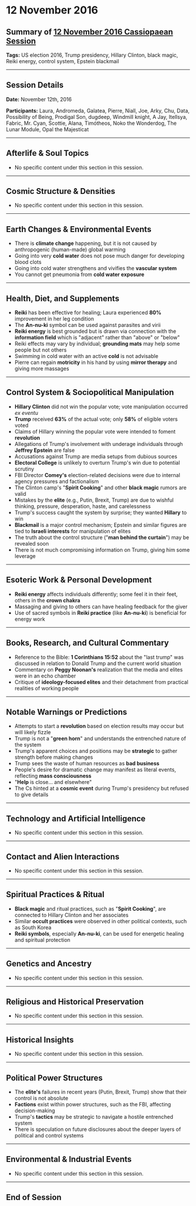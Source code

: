 # 12 November 2016

## Summary of [12 November 2016 Cassiopaean Session](https://cassiopaea.org/forum/threads/session-12-november-2016.43069/#post-685301)

**Tags:** US election 2016, Trump presidency, Hillary Clinton, black magic, Reiki energy, control system, Epstein blackmail

---

## Session Details

**Date:** November 12th, 2016

**Participants:** Laura, Andromeda, Galatea, Pierre, Niall, Joe, Arky, Chu, Data, Possibility of Being, Prodigal Son, dugdeep, Windmill knight, A Jay, Itellsya, Fabric, Mr. Cyan, Scottie, Alana, Timótheos, Noko the Wonderdog, The Lunar Module, Opal the Majesticat

---

## Afterlife & Soul Topics

- No specific content under this section in this session.

---

## Cosmic Structure & Densities

- No specific content under this section in this session.

---

## Earth Changes & Environmental Events

- There is **climate change** happening, but it is not caused by anthropogenic (human-made) global warming
- Going into very **cold water** does not pose much danger for developing blood clots
- Going into cold water strengthens and vivifies the **vascular system**
- You cannot get pneumonia from **cold water exposure**

---

## Health, Diet, and Supplements

- **Reiki** has been effective for healing; Laura experienced **80%** improvement in her leg condition
- The **An-nu-ki** symbol can be used against parasites and virii
- **Reiki energy** is best grounded but is drawn via connection with the **information field** which is "adjacent" rather than "above" or "below"
- Reiki effects may vary by individual; **grounding mats** may help some people but not others
- Swimming in cold water with an active **cold** is not advisable
- Pierre can regain **motricity** in his hand by using **mirror therapy** and giving more massages

---

## Control System & Sociopolitical Manipulation

- **Hillary Clinton** did not win the popular vote; vote manipulation occurred *ex eventu*
- **Trump** received **63%** of the actual vote; only **58%** of eligible voters voted
- Claims of Hillary winning the popular vote were intended to foment **revolution**
- Allegations of Trump's involvement with underage individuals through **Jeffrey Epstein** are false
- Accusations against Trump are media setups from dubious sources
- **Electoral College** is unlikely to overturn Trump's win due to potential scrutiny
- FBI Director **Comey's** election-related decisions were due to internal agency pressures and factionalism
- The Clinton camp's "**Spirit Cooking**" and other **black magic** rumors are valid
- Mistakes by the **elite** (e.g., Putin, Brexit, Trump) are due to wishful thinking, pressure, desperation, haste, and carelessness
- Trump's success caught the system by surprise; they wanted **Hillary** to win
- **Blackmail** is a major control mechanism; Epstein and similar figures are tied to **Israeli interests** for manipulation of elites
- The truth about the control structure ("**man behind the curtain**") may be revealed soon
- There is not much compromising information on Trump, giving him some leverage

---

## Esoteric Work & Personal Development

- **Reiki energy** affects individuals differently; some feel it in their feet, others in the **crown chakra**
- Massaging and giving to others can have healing feedback for the giver
- Use of sacred symbols in **Reiki practice** (like **An-nu-ki**) is beneficial for energy work

---

## Books, Research, and Cultural Commentary

- Reference to the Bible: **1 Corinthians 15:52** about the "last trump" was discussed in relation to Donald Trump and the current world situation
- Commentary on **Peggy Noonan's** realization that the media and elites were in an echo chamber
- Critique of **ideology-focused elites** and their detachment from practical realities of working people

---

## Notable Warnings or Predictions

- Attempts to start a **revolution** based on election results may occur but will likely fizzle
- Trump is not a "**green horn**" and understands the entrenched nature of the system
- Trump's apparent choices and positions may be **strategic** to gather strength before making changes
- Trump sees the waste of human resources as **bad business**
- People's desire for dramatic change may manifest as literal events, reflecting **mass consciousness**
- "**Help** is close… and elsewhere"
- The Cs hinted at a **cosmic event** during Trump's presidency but refused to give details

---

## Technology and Artificial Intelligence

- No specific content under this section in this session.

---

## Contact and Alien Interactions

- No specific content under this section in this session.

---

## Spiritual Practices & Ritual

- **Black magic** and ritual practices, such as "**Spirit Cooking**", are connected to Hillary Clinton and her associates
- Similar **occult practices** were observed in other political contexts, such as South Korea
- **Reiki symbols**, especially **An-nu-ki**, can be used for energetic healing and spiritual protection

---

## Genetics and Ancestry

- No specific content under this section in this session.

---

## Religious and Historical Preservation

- No specific content under this section in this session.

---

## Historical Insights

- No specific content under this section in this session.

---

## Political Power Structures

- The **elite's** failures in recent years (Putin, Brexit, Trump) show that their control is not absolute
- **Factions** exist within power structures, such as the FBI, affecting decision-making
- Trump's **tactics** may be strategic to navigate a hostile entrenched system
- There is speculation on future disclosures about the deeper layers of political and control systems

---

## Environmental & Industrial Events

- No specific content under this section in this session.

---

## End of Session